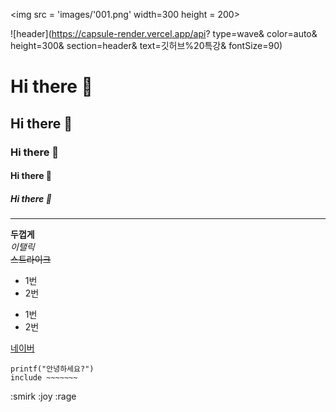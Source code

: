 <img src = 'images/'001.png' width=300 height = 200> </img>

![header](https://capsule-render.vercel.app/api?
type=wave&
color=auto&
height=300&
section=header&
text=깃허브%20특강&
fontSize=90)

# Hi there 👋
## Hi there 👋
### Hi there 👋
#### Hi there 👋
##### Hi there 👋

---
**두껍게** <br>
*이탤릭* <br>
~~스트라이크~~ <br>

* 1번
* 2번
- 1번
- 2번

[네이버](https://www.naver.com)
```
printf("안녕하세요?")
include ~~~~~~~

```
:smirk
:joy
:rage
